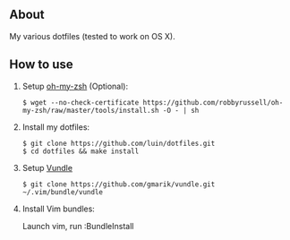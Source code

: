## About
My various dotfiles (tested to work on OS X).

## How to use
1. Setup [oh-my-zsh](https://github.com/robbyrussell/oh-my-zsh/) (Optional):

	```
	$ wget --no-check-certificate https://github.com/robbyrussell/oh-my-zsh/raw/master/tools/install.sh -O - | sh
	```

2. Install my dotfiles:

	```
	$ git clone https://github.com/luin/dotfiles.git
	$ cd dotfiles && make install
	```

3. Setup [Vundle](http://github.com/gmarik/vundle)

     ```
     $ git clone https://github.com/gmarik/vundle.git ~/.vim/bundle/vundle
     ```


4. Install Vim bundles:

	Launch vim, run :BundleInstall

